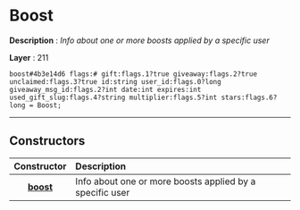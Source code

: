 # Boost

**Description** : *Info about one or more boosts applied by a specific user*

**Layer** : 211

```tl
boost#4b3e14d6 flags:# gift:flags.1?true giveaway:flags.2?true unclaimed:flags.3?true id:string user_id:flags.0?long giveaway_msg_id:flags.2?int date:int expires:int used_gift_slug:flags.4?string multiplier:flags.5?int stars:flags.6?long = Boost;
```

---

## Constructors

| Constructor | Description |
| :---: | :--- |
| [**boost**](constructor/boost) | Info about one or more boosts applied by a specific user |